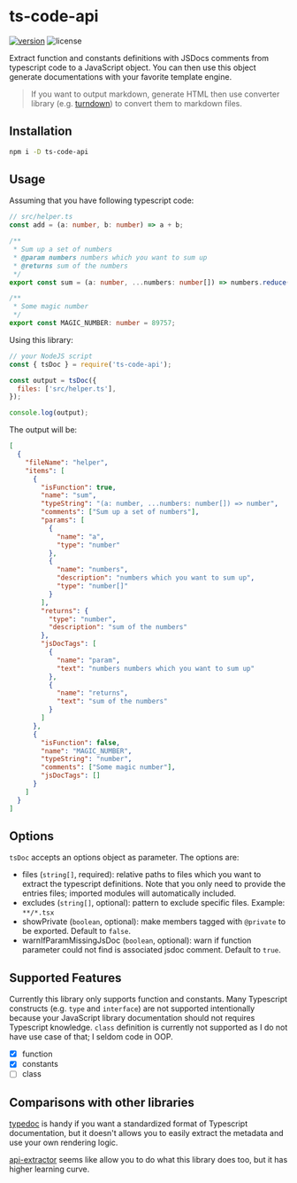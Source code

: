 # ts-code-api

[![version](https://img.shields.io/npm/v/ts-code-api.svg)](https://www.npmjs.com/package/ts-code-api) ![license](https://img.shields.io/npm/l/ts-code-api.svg)

Extract function and constants definitions with JSDocs comments from typescript code to a JavaScript object. You can then use this object generate documentations with your favorite template engine.

> If you want to output markdown, generate HTML then use converter library (e.g. [turndown](https://github.com/domchristie/turndown)) to convert them to markdown files.

## Installation

```bash
npm i -D ts-code-api
```

## Usage

Assuming that you have following typescript code:

```ts
// src/helper.ts
const add = (a: number, b: number) => a + b;

/**
 * Sum up a set of numbers
 * @param numbers numbers which you want to sum up
 * @returns sum of the numbers
 */
export const sum = (a: number, ...numbers: number[]) => numbers.reduce(add, a);

/**
 * Some magic number
 */
export const MAGIC_NUMBER: number = 89757;
```

Using this library:

```js
// your NodeJS script
const { tsDoc } = require('ts-code-api');

const output = tsDoc({
  files: ['src/helper.ts'],
});

console.log(output);
```

The output will be:

```json
[
  {
    "fileName": "helper",
    "items": [
      {
        "isFunction": true,
        "name": "sum",
        "typeString": "(a: number, ...numbers: number[]) => number",
        "comments": ["Sum up a set of numbers"],
        "params": [
          {
            "name": "a",
            "type": "number"
          },
          {
            "name": "numbers",
            "description": "numbers which you want to sum up",
            "type": "number[]"
          }
        ],
        "returns": {
          "type": "number",
          "description": "sum of the numbers"
        },
        "jsDocTags": [
          {
            "name": "param",
            "text": "numbers numbers which you want to sum up"
          },
          {
            "name": "returns",
            "text": "sum of the numbers"
          }
        ]
      },
      {
        "isFunction": false,
        "name": "MAGIC_NUMBER",
        "typeString": "number",
        "comments": ["Some magic number"],
        "jsDocTags": []
      }
    ]
  }
]
```

## Options

`tsDoc` accepts an options object as parameter. The options are:

- files (`string[]`, required): relative paths to files which you want to extract the typescript definitions. Note that you only need to provide the entries files; imported modules will automatically included.
- excludes (`string[]`, optional): pattern to exclude specific files. Example: `**/*.tsx`
- showPrivate (`boolean`, optional): make members tagged with `@private` to be exported. Default to `false`.
- warnIfParamMissingJsDoc (`boolean`, optional): warn if function parameter could not find is associated jsdoc comment. Default to `true`.

## Supported Features

Currently this library only supports function and constants. Many Typescript constructs (e.g. `type` and `interface`) are not supported intentionally because your JavaScript library documentation should not requires Typescript knowledge. `class` definition is currently not supported as I do not have use case of that; I seldom code in OOP.

- [x] function
- [x] constants
- [ ] class

## Comparisons with other libraries

[typedoc](https://typedoc.org/) is handy if you want a standardized format of Typescript documentation, but it doesn't allows you to easily extract the metadata and use your own rendering logic.

[api-extractor](https://api-extractor.com/) seems like allow you to do what this library does too, but it has higher learning curve.
